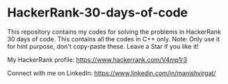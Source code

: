 # HackerRank-30-days-of-code
This repository contains my codes for solving the problems in HackerRank 30 days of code. This contains all the codes in C++ only.
Note: Only use it for hint purpose, don't copy-paste these. Leave a Star if you like it!






My HackerRank profile: https://www.hackerrank.com/V4mp1r3

Connect with me on LinkedIn: https://www.linkedin.com/in/manishvirgat/
